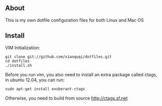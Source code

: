 ## About

This is my own dotfile configuration files for both Linux and Mac OS

## Install

VIM Initialization:

    git clone git://github.com/xiaoquqi/dotfiles.git
    cd dotfiles
    ./install.sh

Before you run vim, you also need to install an extra package called ctags, in ubuntu 12.04, you can run:

    sudo apt-get install exuberant-ctags

Otherwise, you need to build from source http://ctags.sf.net

